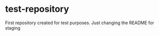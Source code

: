 # test-repository
First repository created for test purposes. Just changing the README for staging 

